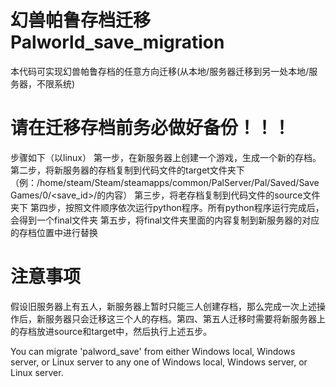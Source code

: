 # 幻兽帕鲁存档迁移 Palworld_save_migration
本代码可实现幻兽帕鲁存档的任意方向迁移(从本地/服务器迁移到另一处本地/服务器，不限系统)
# 请在迁移存档前务必做好备份！！！
步骤如下（以linux）
第一步，在新服务器上创建一个游戏，生成一个新的存档。
第二步，将新服务器的存档复制到代码文件的target文件夹下（例：/home/steam/Steam/steamapps/common/PalServer/Pal/Saved/SaveGames/0/<save_id>/的内容）
第三步，将老存档复制到代码文件的source文件夹下
第四步，按照文件顺序依次运行python程序。所有python程序运行完成后，会得到一个final文件夹
第五步，将final文件夹里面的内容复制到新服务器的对应的存档位置中进行替换
# 注意事项
假设旧服务器上有五人，新服务器上暂时只能三人创建存档，那么完成一次上述操作后，新服务器只会迁移这三个人的存档。第四、第五人迁移时需要将新服务器上的存档放进source和target中，然后执行上述五步。






You can migrate 'palword_save' from either Windows local, Windows server, or Linux server to any one of Windows local, Windows server, or Linux server.
